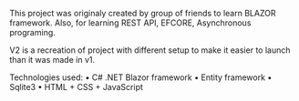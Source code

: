 This project was originaly created by group of friends to learn BLAZOR framework. Also, for learning REST API, EFCORE, Asynchronous programing.

V2 is a recreation of project with different setup to make it easier to launch than it was made in v1.

Technologies used:
• C# .NET Blazor framework
• Entity framework
• Sqlite3
• HTML + CSS + JavaScript

